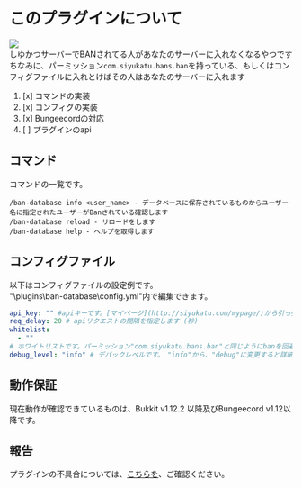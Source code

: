 # このプラグインについて
![](https://ci.night-fox.space/job/sykt-ban-databese/badge/icon) <br>
しゆかつサーバーでBANされてる人があなたのサーバーに入れなくなるやつです<br>
ちなみに、パーミッション`com.siyukatu.bans.ban`を持っている、もしくはコンフィグファイルに入れとけばその人はあなたのサーバーに入れます<br>

1. [x] コマンドの実装
2. [x] コンフィグの実装
3. [x] Bungeecordの対応
4. [ ] プラグインのapi

## コマンド
コマンドの一覧です。
```text
/ban-database info <user_name> - データベースに保存されているものからユーザー名に指定されたユーザーがBanされている確認します
/ban-database reload - リロードをします
/ban-database help - ヘルプを取得します
```
## コンフィグファイル

以下はコンフィグファイルの設定例です。<br>
"\plugins\ban-database\config.yml"内で編集できます。
```yaml
api_key: "" #apiキーです。[マイページ](http://siyukatu.com/mypage/)から引っ張ってきてください
req_delay: 20 # apiリクエストの間隔を指定します (秒)
whitelist:
  - ""
# ホワイトリストです。パーミッション"com.siyukatu.bans.ban"と同じようにbanを回避できます
debug_level: "info" # デバックレベルです。　"info"から、"debug"に変更すると詳細が見ることができます
```

## 動作保証
現在動作が確認できているものは、Bukkit v1.12.2 以降及びBungeecord v1.12以降です。

## 報告
プラグインの不具合については、[こちらを](https://github.com/siyukatu/sykt-ban-databese)、ご確認ください。

